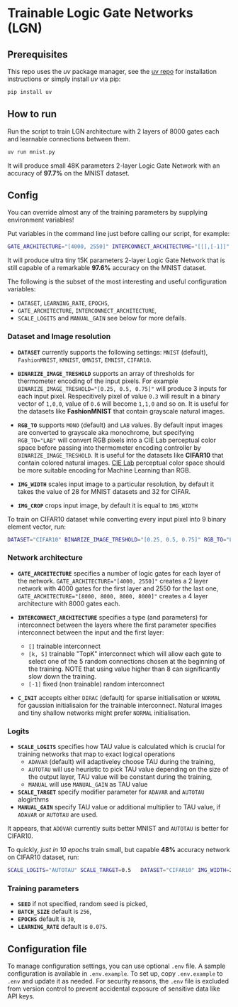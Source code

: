 # Trainable Logic Gate Networks (LGN)

## Prerequisites

This repo uses the *uv* package manager, see the [uv repo](https://github.com/astral-sh/uv/) for installation instructions or simply install *uv* via pip:

```bash
pip install uv
```

## How to run

Run the script to train LGN architecture with 2 layers of 8000 gates each and learnable connections between them.
```bash
uv run mnist.py
```
It will produce small 48K parameters 2-layer Logic Gate Network with an accuracy of **97.7%** on the MNIST dataset.

## Config

You can override almost any of the training parameters by supplying environment variables!

Put variables in the command line just before calling our script, for example:
```bash
GATE_ARCHITECTURE="[4000, 2550]" INTERCONNECT_ARCHITECTURE="[[],[-1]]" C_INIT="NORMAL" IMG_WIDTH=16 IMG_CROP=22 LEARNING_RATE=0.03 EPOCHS=100 SEED=230646   uv run mnist.py
```

It will produce ultra tiny 15K parameters 2-layer Logic Gate Network that is still capable of a remarkable **97.6%** accuracy on the MNIST dataset.

The following is the subset of the most interesting and useful configuration variables:
- `DATASET`, `LEARNING_RATE`, `EPOCHS`,
- `GATE_ARCHITECTURE`, `INTERCONNECT_ARCHITECTURE`,
- `SCALE_LOGITS` and `MANUAL_GAIN` see below for more defails.

### Dataset and Image resolution

- **`DATASET`** currently supports the following settings: `MNIST` (default), `FashionMNIST`, `KMNIST`, `QMNIST`, `EMNIST`, `CIFAR10`.

- **`BINARIZE_IMAGE_TRESHOLD`** supports an array of thresholds for thermometer encoding of the input pixels. For example `BINARIZE_IMAGE_TRESHOLD="[0.25, 0.5, 0.75]"` will produce 3 inputs for each input pixel. Respecitively pixel of value `0.3` will result in a binary vector of `1,0,0`, value of `0.6` will become `1,1,0` and so on. It is useful for the datasets like **FashionMNIST** that contain grayscale natural images.

- **`RGB_TO`** supports `MONO` (default) and `LAB` values. By default input images are converted to grayscale aka monochrome, but specifying `RGB_TO="LAB"` will convert RGB pixels into a CIE Lab perceptual color space before passing into thermometer encoding controller by `BINARIZE_IMAGE_TRESHOLD`. It is useful for the datasets like **CIFAR10** that contain colored natural images. [CIE Lab](https://en.wikipedia.org/wiki/Oklab_color_space) perceptual color space should be more suitable encoding for Machine Learning than RGB.

- **`IMG_WIDTH`** scales input image to a particular resolution, by default it takes the value of 28 for MNIST datasets and 32 for CIFAR.

- **`IMG_CROP`** crops input image, by default it is equal to `IMG_WIDTH`

To train on CIFAR10 dataset while converting every input pixel into 9 binary element vector, run:
```bash
DATASET="CIFAR10" BINARIZE_IMAGE_TRESHOLD="[0.25, 0.5, 0.75]" RGB_TO="LAB"   C_INIT="NORMAL" SCALE_LOGITS="AUTOTAU"   uv run mnist.py
```

### Network architecture
- **`GATE_ARCHITECTURE`** specifies a number of logic gates for each layer of the network. `GATE_ARCHITECTURE="[4000, 2550]"` creates a 2 layer network with 4000 gates for the first layer and 2550 for the last one,  `GATE_ARCHITECTURE="[8000, 8000, 8000, 8000]"` creates a 4 layer architecture with 8000 gates each.

- **`INTERCONNECT_ARCHITECTURE`** specifies a type (and parameters) for interconnect between the layers where the first parameter specifies interconnect between the input and the first layer:
  - `[]` trainable interconnect
  - `[k, 5]` trainable "TopK" interconnect which will allow each gate to select one of the 5 random connections chosen at the beginning of the training. NOTE that using value higher than 8 can significantly slow down the training.
  - `[-1]` fixed (non trainable) random interconnect
 
- **`C_INIT`** accepts either `DIRAC` (default) for sparse initialisation or `NORMAL` for gaussian initialisaion for the trainable interconnect. Natural images and tiny shallow networks might prefer `NORMAL` initialisation.

### Logits
- **`SCALE_LOGITS`** specifies how TAU value is calculated which is crucial for training networks that map to exact logical operations
  - `ADAVAR` (default) will adaptiveley choose TAU during the training,
  - `AUTOTAU` will use heuristic to pick TAU value depending on the size of the output layer, TAU value will be constant during the training,
  - `MANUAL` will use `MANUAL_GAIN` as TAU value
- **`SCALE_TARGET`** specify modifier parameter for `ADAVAR` and `AUTOTAU` alogirthms
- **`MANUAL_GAIN`** specify TAU value or additional multiplier to TAU value, if `ADAVAR` or `AUTOTAU` are used.

It appears, that `ADOVAR` currently suits better MNIST and `AUTOTAU` is better for CIFAR10.

To quickly, _just in 10 epochs_ train small, but capable **48%** accuracy network on CIFAR10 dataset, run:
```bash
SCALE_LOGITS="AUTOTAU" SCALE_TARGET=0.5   DATASET="CIFAR10" IMG_WIDTH=22 BINARIZE_IMAGE_THRESHOLD="[0.25, 0.5, 0.75]" RGB_TO="LAB"   GATE_ARCHITECTURE="[8000,16000]" INTERCONNECT_ARCHITECTURE="[],[-1]" C_INIT="NORMAL"   LEARNING_RATE=0.075 EPOCHS=10  uv run  mnist.py
```

### Training parameters
- **`SEED`** if not specified, random seed is picked,
- **`BATCH_SIZE`** default is `256`,
- **`EPOCHS`** default is `30`,
- **`LEARNING_RATE`** default is `0.075`.

## Configuration file

To manage configuration settings, you can use optional `.env` file. A sample configuration is available in `.env.example`.  To set up, copy `.env.example` to `.env` and update it as needed.
For security reasons, the `.env` file is excluded from version control to prevent accidental exposure of sensitive data like API keys.
